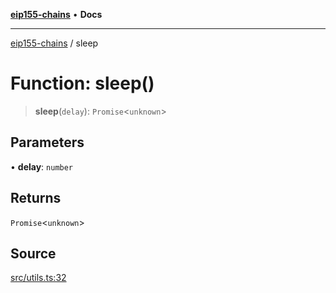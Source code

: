 [**eip155-chains**](../README.md) • **Docs**

***

[eip155-chains](../globals.md) / sleep

# Function: sleep()

> **sleep**(`delay`): `Promise`\<`unknown`\>

## Parameters

• **delay**: `number`

## Returns

`Promise`\<`unknown`\>

## Source

[src/utils.ts:32](https://github.com/ivanzzeth/eip155-chains/blob/8a937f89bbbe3657fc80f0fbfa328cd313359581/src/utils.ts#L32)
